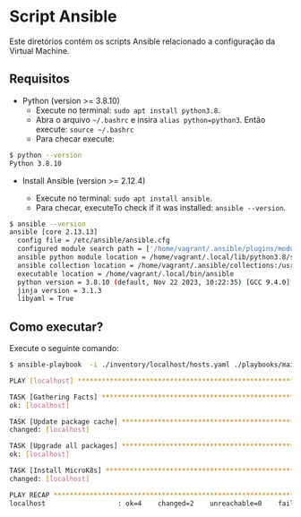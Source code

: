 # Script Ansible

Este diretórios contém os scripts Ansible relacionado a configuração da  Virtual Machine.

## Requisitos

- Python (version >= 3.8.10)
  - Execute no terminal: `sudo apt install python3.8`.
  - Abra o arquivo `~/.bashrc` e insira `alias python=python3`. Então execute: `source ~/.bashrc`
  - Para checar execute:

```bash
$ python --version
Python 3.8.10
```

- Install Ansible (version >= 2.12.4)

  - Execute no terminal: `sudo apt install ansible`.  
  - Para checar, executeTo check if it was installed: `ansible --version`.

```bash
$ ansible --version
ansible [core 2.13.13]
  config file = /etc/ansible/ansible.cfg
  configured module search path = ['/home/vagrant/.ansible/plugins/modules', '/usr/share/ansible/plugins/modules']
  ansible python module location = /home/vagrant/.local/lib/python3.8/site-packages/ansible
  ansible collection location = /home/vagrant/.ansible/collections:/usr/share/ansible/collections
  executable location = /home/vagrant/.local/bin/ansible
  python version = 3.8.10 (default, Nov 22 2023, 10:22:35) [GCC 9.4.0]
  jinja version = 3.1.3
  libyaml = True
```

## Como executar?

Execute o seguinte comando:

```bash
$ ansible-playbook  -i ./inventory/localhost/hosts.yaml ./playbooks/main.yaml 

PLAY [localhost] ***********************************************************************************

TASK [Gathering Facts] *****************************************************************************
ok: [localhost]

TASK [Update package cache] ************************************************************************
changed: [localhost]

TASK [Upgrade all packages] ************************************************************************
ok: [localhost]

TASK [Install MicroK8s] ****************************************************************************
changed: [localhost]

PLAY RECAP *****************************************************************************************
localhost                  : ok=4    changed=2    unreachable=0    failed=0    skipped=0    rescued=0    ignored=0   

```
